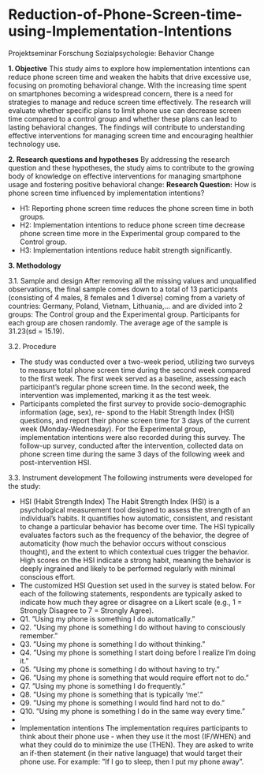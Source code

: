 # Reduction-of-Phone-Screen-time-using-Implementation-Intentions
Projektseminar Forschung Sozialpsychologie: Behavior Change

**1. Objective**
   This study aims to explore how implementation intentions can reduce phone screen time and weaken the habits that drive excessive use, focusing on promoting behavioral change. With the increasing time spent on smartphones becoming a widespread concern, there is a need for strategies to manage and reduce screen time effectively. The research will evaluate whether specific plans to limit phone use can decrease screen time compared to a control group and whether these plans can lead to lasting behavioral changes. The findings will contribute to understanding effective interventions for managing screen time and encouraging healthier technology use.

**2. Research questions and hypotheses**
   By addressing the research question and these hypotheses, the study aims to contribute to the growing body of knowledge on effective interventions for managing smartphone usage and fostering positive behavioral change:
**Research Question:** How is phone screen time influenced by implementation intentions?

- H1: Reporting phone screen time reduces the phone screen time in both groups.
- H2: Implementation intentions to reduce phone screen time decrease phone screen time more in the Experimental group compared to the Control group.
- H3: Implementation intentions reduce habit strength significantly.

**3. Methodology**

3.1. Sample and design
After removing all the missing values and unqualified observations, the final sample comes down to a total of 13 participants (consisting of 4 males, 8 females and 1 diverse) coming from a variety of countries: Germany, Poland, Vietnam, Lithuania,... and are divided into 2 groups: The Control group and the Experimental group. Participants for each group are chosen randomly. The average age of the sample is 31.23(sd = 15.19).

3.2. Procedure
- The study was conducted over a two-week period, utilizing two surveys to measure total phone screen time during the second week compared to the first week. The first week served as a baseline, assessing each participant’s regular phone screen time. In the second week, the intervention was implemented, marking it as the test week.
- Participants completed the first survey to provide socio-demographic information (age, sex), re- spond to the Habit Strength Index (HSI) questions, and report their phone screen time for 3 days of the current week (Monday-Wednesday). For the Experimental group, implementation intentions were also recorded during this survey. The follow-up survey, conducted after the intervention, collected data on phone screen time during the same 3 days of the following week and post-intervention HSI.

3.3. Instrument development
The following instruments were developed for the study:
- HSI (Habit Strength Index)
The Habit Strength Index (HSI) is a psychological measurement tool designed to assess the strength of an individual’s habits. It quantifies how automatic, consistent, and resistant to change a particular behavior has become over time. The HSI typically evaluates factors such as the frequency of the behavior, the degree of automaticity (how much the behavior occurs without conscious thought), and the extent to which contextual cues trigger the behavior. High scores on the HSI indicate a strong habit, meaning the behavior is deeply ingrained and likely to be performed regularly with minimal conscious effort.
- The customized HSI Question set used in the survey is stated below.
For each of the following statements, respondents are typically asked to indicate how much they agree or disagree on a Likert scale (e.g., 1 = Strongly Disagree to 7 = Strongly Agree).
- Q1. ”Using my phone is something I do automatically.”
- Q2. ”Using my phone is something I do without having to consciously remember.”
- Q3. ”Using my phone is something I do without thinking.”
- Q4. ”Using my phone is something I start doing before I realize I’m doing it.”
- Q5. ”Using my phone is something I do without having to try.”
- Q6. ”Using my phone is something that would require effort not to do.”
- Q7. ”Using my phone is something I do frequently.”
- Q8. ”Using my phone is something that is typically ‘me’.”
- Q9. ”Using my phone is something I would find hard not to do.”
- Q10. ”Using my phone is something I do in the same way every time.”
- 
- Implementation intentions
The implementation requires participants to think about their phone use - when they use it the most
(IF/WHEN) and what they could do to minimize the use (THEN). They are asked to write an if-then
statement (in their native language) that would target their phone use. For example: ”If I go to sleep,
then I put my phone away”.

